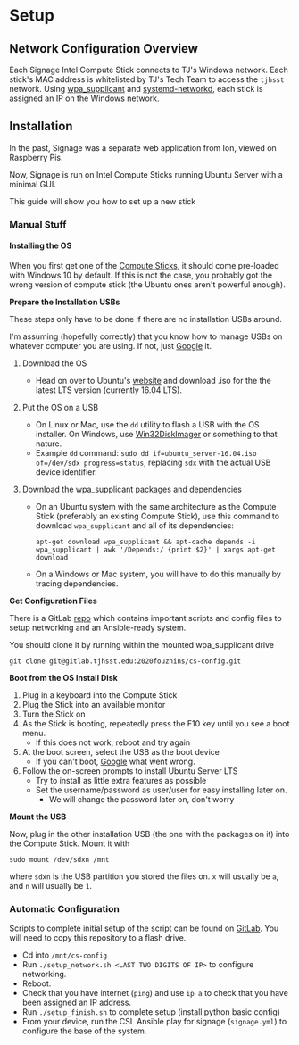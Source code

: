 # Setup

## Network Configuration Overview

Each Signage Intel Compute Stick connects to TJ's Windows network. Each stick's MAC address is whitelisted by TJ's Tech Team to access the `tjhsst` network. Using [wpa\_supplicant](https://wiki.archlinux.org/index.php/WPA_supplicant) and [systemd-networkd](https://wiki.archlinux.org/index.php/Systemd-networkd), each stick is assigned an IP on the Windows network.

## Installation

In the past, Signage was a separate web application from Ion, viewed on Raspberry Pis.

Now, Signage is run on Intel Compute Sticks running Ubuntu Server with a minimal GUI.

This guide will show you how to set up a new stick

### Manual Stuff

#### Installing the OS

When you first get one of the [Compute Sticks](https://livedoc.tjhsst.edu/wiki/Compute_Sticks), it should come pre-loaded with Windows 10 by default. If this is not the case, you probably got the wrong version of compute stick \(the Ubuntu ones aren't powerful enough\).

**Prepare the Installation USBs**

These steps only have to be done if there are no installation USBs around.

I'm assuming \(hopefully correctly\) that you know how to manage USBs on whatever computer you are using. If not, just [Google](https://bing.com) it.

1. Download the OS
   * Head on over to Ubuntu's [website](https://ubuntu.com/download/server) and download .iso for the the latest LTS version \(currently 16.04 LTS\).
2. Put the OS on a USB
   * On Linux or Mac, use the `dd` utility to flash a USB with the OS installer. On Windows, use [Win32DiskImager](https://sourceforge.net/projects/win32diskimager/::) or something to that nature.
   * Example `dd` command: `sudo dd if=ubuntu_server-16.04.iso of=/dev/sdx progress=status`, replacing `sdx` with the actual USB device identifier.
3. Download the wpa\_supplicant packages and dependencies

   * On an Ubuntu system with the same architecture as the Compute Stick \(preferably an existing Compute Stick\), use this command to download `wpa_supplicant` and all of its dependencies:

     ```text
     apt-get download wpa_supplicant && apt-cache depends -i wpa_supplicant | awk '/Depends:/ {print $2}' | xargs apt-get download
     ```

   * On a Windows or Mac system, you will have to do this manually by tracing dependencies.

**Get Configuration Files**

There is a GitLab [repo](https://gitlab.tjhsst.edu/2020fouzhins/cs-config) which contains important scripts and config files to setup networking and an Ansible-ready system.

You should clone it by running within the mounted wpa\_supplicant drive

```text
git clone git@gitlab.tjhsst.edu:2020fouzhins/cs-config.git
```

**Boot from the OS Install Disk**

1. Plug in a keyboard into the Compute Stick
2. Plug the Stick into an available monitor
3. Turn the Stick on
4. As the Stick is booting, repeatedly press the F10 key until you see a boot menu.
   * If this does not work, reboot and try again
5. At the boot screen, select the USB as the boot device
   * If you can't boot, [Google](https://bing.com) what went wrong.
6. Follow the on-screen prompts to install Ubuntu Server LTS
   * Try to install as little extra features as possible
   * Set the username/password as user/user for easy installing later on.
     * We will change the password later on, don't worry

**Mount the USB**

Now, plug in the other installation USB \(the one with the packages on it\) into the Compute Stick. Mount it with

```text
sudo mount /dev/sdxn /mnt
```

where `sdxn` is the USB partition you stored the files on. `x` will usually be `a`, and `n` will usually be `1`.

### Automatic Configuration

Scripts to complete initial setup of the script can be found on [GitLab](https://gitlab.tjhsst.edu/signage3/cs-config). You will need to copy this repository to a flash drive.

* Cd into `/mnt/cs-config`
* Run `./setup_network.sh <LAST TWO DIGITS OF IP>` to configure  networking.
* Reboot.
* Check that you have internet \(`ping`\) and use `ip a` to check that you have been assigned an IP address.
* Run `./setup_finish.sh` to complete setup \(install python basic config\)
* From your device, run the CSL Ansible play for signage \(`signage.yml`\) to configure the base of the system.

